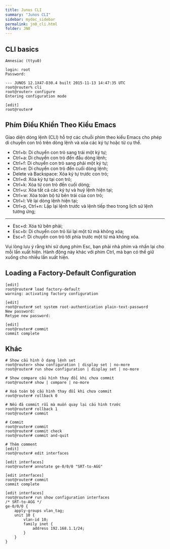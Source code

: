 ```yaml
---
title: Junos CLI
summary: "Junos CLI"
sidebar: mydoc_sidebar
permalink: jn0_cli.html
folder: JN0
---
```


## CLI basics

```
Amnesiac (ttyu0)

login: root
Password:

--- JUNOS 12.1X47-D30.4 built 2015-11-13 14:47:35 UTC
root@router% cli
root@router> configure
Entering configuration mode

[edit]
root@router#
```

## Phím Điều Khiển Theo Kiểu Emacs

Giao diện dòng lệnh (CLI) hỗ trợ các chuỗi phím theo kiểu Emacs cho phép di chuyển con trỏ trên dòng lệnh và xóa các ký tự hoặc từ cụ thể.

* Ctrl+b: Di chuyển con trỏ sang trái một ký tự;
* Ctrl+a: Di chuyển con trỏ đến đầu dòng lệnh;
* Ctrl+f: Di chuyển con trỏ sang phải một ký tự;
* Ctrl+e: Di chuyển con trỏ đến cuối dòng lệnh;
* Delete và Backspace: Xóa ký tự trước con trỏ;
* Ctrl+d: Xóa ký tự tại con trỏ;
* Ctrl+k: Xóa từ con trỏ đến cuối dòng;
* Ctrl+u: Xóa tất cả các ký tự và huỷ lệnh hiện tại;
* Ctrl+w: Xóa toàn bộ từ bên trái của con trỏ;
* Ctrl+l: Vẽ lại dòng lệnh hiện tại;
* Ctrl+p, Ctrl+n: Lặp lại lệnh trước và lệnh tiếp theo trong lịch sử lệnh tương ứng;

-------------------------

* Esc+d: Xóa từ bên phải;
* Esc+b: Di chuyển con trỏ lùi lại một từ mà không xóa;
* Esc+f: Di chuyển con trỏ tới phía trước một từ mà không xóa.

Vui lòng lưu ý rằng khi sử dụng phím Esc, bạn phải nhả phím và nhấn lại cho mỗi lần xuất hiện. Hành động này khác với phím Ctrl, mà bạn có thể giữ xuống cho nhiều lần xuất hiện.

## Loading a Factory-Default Configuration

```
[edit]
root@router# load factory-default
warning: activating factory configuration

[edit]
root@router# set system root-authentication plain-text-password
New password:
Retype new password:

[edit]
root@router# commit
commit complete
```

## Khác

```
# Show cấu hình ở dạng lệnh set
root@router> show configuration | display set | no-more
root@router# run show configuration | display set | no-more

# Show compare cấu hình thay đổi khi chưa commit
root@router# show | compare | no-more

# Xoá toàn bộ cấu hình thay đổi khi chưa commit
root@router# rollback 0

# Nếu đã commit rồi mà muốn quay lại cấu hình trước
root@router# rollback 1
root@router# commit

# Commit
root@router# commit
root@router# commit check
root@router# commit and-quit

# Thêm comment
[edit]
root@router# edit interfaces

[edit interfaces]
root@router# annotate ge-0/0/0 "SRT-to-AGG"

[edit interfaces]
root@router# commit
commit complete

[edit interfaces]
root@router# run show configuration interfaces
/* SRT-to-AGG */
ge-0/0/0 {
    apply-groups vlan_tag;
    unit 10 {
        vlan-id 10;
        family inet {
            address 192.168.1.1/24;
        }
    }
}
```